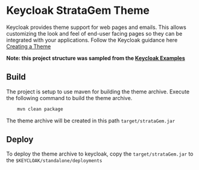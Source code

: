 # Keycloak StrataGem Theme

Keycloak provides theme support for web pages and emails. This allows customizing the look and feel of end-user facing pages so they can be integrated with your applications. Follow the Keycloak guidance here [Creating a Theme](https://www.keycloak.org/docs/4.8/server_development/#creating-a-theme)

**Note: this project structure was sampled from the [Keycloak Examples](https://github.com/keycloak/keycloak/tree/master/examples/themes)**

## Build

The project is setup to use maven for building the theme archive. Execute the following command to build the theme archive.

```bash
    mvn clean package
```

The theme archive will be created in this path `target/strataGem.jar`

## Deploy

To deploy the theme archive to keycloak, copy the `target/strataGem.jar` to the `$KEYCLOAK/standalone/deployments`
